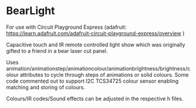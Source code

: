 # BearLight

For use with Circuit Playground Express (adafruit: https://learn.adafruit.com/adafruit-circuit-playground-express/overview )

Capacitive touch and IR remote controlled light show which was originally gifted to a friend in a bear laser cut panel.

Uses animation/animationstep/animationcolour/animationbrightness/brightness/colour attributes to cycle through steps of animations or solid colours. 
Some code commented out to support I2C TCS34725 colour sensor enabling matching and storing of colours. 

Colours/IR codes/Sound effects can be adjusted in the respective h files.
